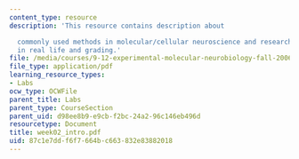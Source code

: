 ```yaml
---
content_type: resource
description: 'This resource contains description about

  commonly used methods in molecular/cellular neuroscience and research is conducted
  in real life and grading.'
file: /media/courses/9-12-experimental-molecular-neurobiology-fall-2006/87c1e7ddf6f7664bc663832e83882018_week02_intro.pdf
file_type: application/pdf
learning_resource_types:
- Labs
ocw_type: OCWFile
parent_title: Labs
parent_type: CourseSection
parent_uid: d98ee8b9-e9cb-f2bc-24a2-96c146eb496d
resourcetype: Document
title: week02_intro.pdf
uid: 87c1e7dd-f6f7-664b-c663-832e83882018
---
```

